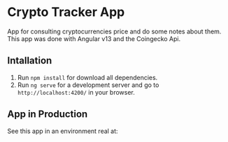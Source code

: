 # Crypto Tracker App

App for consulting cryptocurrencies price and do some notes about them.
This app was done with Angular v13 and the Coingecko Api.

## Intallation

1. Run `npm install` for download all dependencies.
2. Run `ng serve` for a development server and go to `http://localhost:4200/` in your browser.

## App in Production

See this app in an environment real at:

